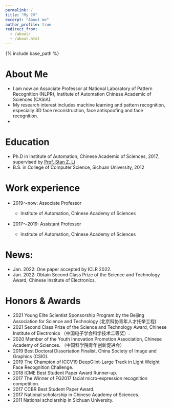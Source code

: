 ```yaml
---
permalink: /
title: "My CV"
excerpt: "About me"
author_profile: true
redirect_from: 
  - /about/
  - /about.html
---
```


{% include base_path %}

About Me
======
* I am now an Associate Professor at National Laboratory of Pattern Recognition (NLPR), Institute of Automation Chinese Academic of Sciences (CASIA).
* My research interest includes machine learning and pattern recognition, especially 3D face reconstruction, face antispoofing and face recognition.
* 

Education
======
* Ph.D in Institute of Automation, Chinese Academic of Sciences, 2017, supervised by [Prof. Stan Z. Li](http://www.cbsr.ia.ac.cn/users/szli/)
* B.S. in College of Computer Science, Sichuan University, 2012

Work experience
======
* 2019～now: Associate Professor
  * Institute of Automation, Chinese Academy of Sciences

* 2017～2019: Assistant Professor
  * Institute of Automation, Chinese Academy of Sciences


News:
======
* Jan. 2022: One paper accepted by ICLR 2022.
* Jan. 2022: Obtain Second Class Prize of the Science and Technology Award, Chinese Institute of Electronics.

Honors & Awards
======
* 2021 Young Elite Scientist Sponsorship Program by the Beijing Association for Science and Technology (北京科协青年人才托举工程) 
* 2021 Second Class Prize of the Science and Technology Award, Chinese Institute of Electronics （中国电子学会科学技术二等奖）.
* 2020 Member of the Youth Innovation Promotion Association, Chinese Academy of Sciences. （中国科学院青年创新促进会）
* 2019 Best Doctoral Dissertation Finalist, China Society of Image and Graphics (CSIG).
* 2019 The Champion of ICCV19 DeepGlint-Large Track in Light Weight Face Recognition Challenge.
* 2018 ICME Best Student Paper Award Runner-up.
* 2017 The Winner of FG2017 facial micro-expression recognition competition.
* 2017 CCBR Best Student Paper Award.
* 2017 National scholarship in Chinese Academy of Sciences.
* 2011 National scholarship in Sichuan University.

